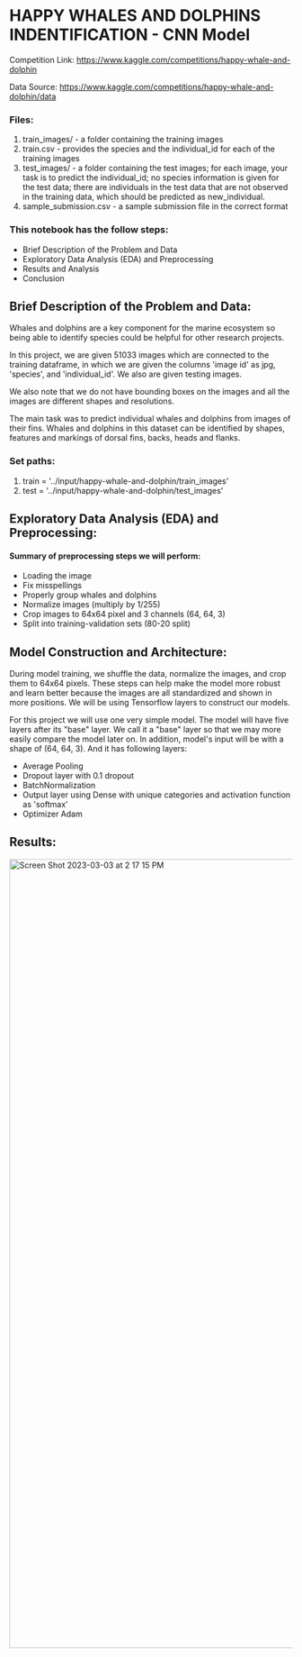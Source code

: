 # HAPPY WHALES AND DOLPHINS INDENTIFICATION - CNN Model

Competition Link: https://www.kaggle.com/competitions/happy-whale-and-dolphin

Data Source: https://www.kaggle.com/competitions/happy-whale-and-dolphin/data

### Files:

1. train_images/ - a folder containing the training images
2. train.csv - provides the species and the individual_id for each of the training images
3. test_images/ - a folder containing the test images; for each image, your task is to predict the individual_id; no species information is given for the test data; there are individuals in the test data that are not observed in the training data, which should be predicted as new_individual.
4. sample_submission.csv - a sample submission file in the correct format

### This notebook has the follow steps:

* Brief Description of the Problem and Data
* Exploratory Data Analysis (EDA) and Preprocessing
* Results and Analysis
* Conclusion

## Brief Description of the Problem and Data:

Whales and dolphins are a key component for the marine ecosystem so being able to identify species could be helpful for other research projects.

In this project, we are given 51033 images which are connected to the training dataframe, in which we are given the columns 'image id' as jpg, 'species', and 'individual_id'. We also are given testing images.

We also note that we do not have bounding boxes on the images and all the images are different shapes and resolutions.

The main task was to predict individual whales and dolphins from images of their fins. Whales and dolphins in this dataset can be identified by shapes, features and markings of dorsal fins, backs, heads and flanks.

### Set paths:

1. train = '../input/happy-whale-and-dolphin/train_images'
2. test = '../input/happy-whale-and-dolphin/test_images'

## Exploratory Data Analysis (EDA) and Preprocessing:

#### Summary of preprocessing steps we will perform:

* Loading the image
* Fix misspellings
* Properly group whales and dolphins
* Normalize images (multiply by 1/255)
* Crop images to 64x64 pixel and 3 channels (64, 64, 3)
* Split into training-validation sets (80-20 split)

## Model Construction and Architecture:

During model training, we shuffle the data, normalize the images, and crop them to 64x64 pixels. These steps can help make the model more robust and learn better because the images are all standardized and shown in more positions. We will be using Tensorflow layers to construct our models.

For this project we will use one very simple model. The model will have five layers after its "base" layer. We call it a "base" layer so that we may more easily compare the model later on. In addition, model's input will be with a shape of (64, 64, 3). And it has following layers:

* Average Pooling
* Dropout layer with 0.1 dropout
* BatchNormalization
* Output layer using Dense with unique categories and activation function as 'softmax'
* Optimizer Adam

## Results:

<img width="1401" alt="Screen Shot 2023-03-03 at 2 17 15 PM" src="https://user-images.githubusercontent.com/81925727/222844987-c823e53a-5da1-4966-993a-2a0b0c49c47c.png">
